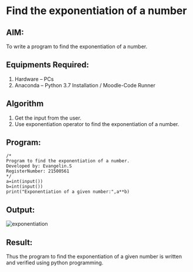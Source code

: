 # Find the exponentiation of a number

## AIM:
To write a program to find the exponentiation of a number.

## Equipments Required:
1. Hardware – PCs
2. Anaconda – Python 3.7 Installation / Moodle-Code Runner

## Algorithm
1. Get the input from the user.
2. Use exponentiation operator to find the exponentiation of a number.

## Program:
```
/*
Program to find the exponentiation of a number.
Developed by: Evangelin.S
RegisterNumber: 21500561 
*/
a=int(input())
b=int(input())
print("Exponentiation of a given number:",a**b)
```

## Output:
![exponentiation](https://user-images.githubusercontent.com/94219798/149744121-8a0b06d5-59dc-4345-ba1a-020eb4aa38ae.JPG)


## Result:
Thus the program to find the exponentiation of a given number is written and verified using python programming.
